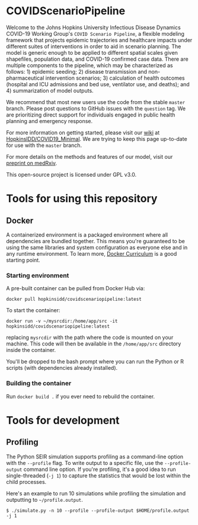 # COVIDScenarioPipeline

Welcome to the Johns Hopkins University Infectious Disease Dynamics COVID-19 Working Group's `COVID Scenario Pipeline`, a flexible modeling framework that projects epidemic trajectories and healthcare impacts under different suites of interventions in order to aid in scenario planning. The model is generic enough to be applied to different spatial scales given shapefiles, population data, and COVID-19 confirmed case data. There are multiple components to the pipeline, which may be characterized as follows: 1) epidemic seeding; 2) disease transmission and non-pharmaceutical intervention scenarios; 3) calculation of health outcomes (hospital and ICU admissions and bed use, ventilator use, and deaths); and 4) summarization of model outputs.

We recommend that most new users use the code from the stable `master` branch. Please post questions to GitHub issues with the `question` tag. We are prioritizing direct support for individuals engaged in public health planning and emergency response.

For more information on getting started, please visit our [wiki](https://github.com/HopkinsIDD/COVID19_Minimal/wiki) at [HopkinsIDD/COVID19_Minimal](https://github.com/HopkinsIDD/COVID19_Minimal). We are trying to keep this page up-to-date for use with the `master` branch.

For more details on the methods and features of our model, visit our [preprint on medRxiv](https://www.medrxiv.org/content/10.1101/2020.06.11.20127894v1).

This open-source project is licensed under GPL v3.0.


# Tools for using this repository
## Docker

A containerized environment is a packaged environment where all
dependencies are bundled together. This means you're guaranteed to be
using the same libraries and system configuration as everyone else and in
any runtime environment. To learn more, [Docker
Curriculum](https://docker-curriculum.com/) is a good starting point.

### Starting environment

A pre-built container can be pulled from Docker Hub via:
```
docker pull hopkinsidd/covidscenariopipeline:latest
```

To start the container:
```
docker run -v ~/mysrcdir:/home/app/src -it hopkinsidd/covidscenariopipeline:latest
```

replacing `mysrcdir` with the path where the code is mounted on your machine. This code will then 
be available in the `/home/app/src` directory inside the container.

You'll be dropped to the bash prompt where you can run the Python or
R scripts (with dependencies already installed).

### Building the container

Run `docker build .` if you ever need to rebuild the container.

# Tools for development
## Profiling

The Python SEIR simulation supports profiling as a command-line option with the
`--profile` flag. To write output to a specific file, use the
`--profile-output` command line option. If you're profiling, it's a good
idea to run single-threaded (`-j 1`) to capture the statistics that would
be lost within the child processes.

Here's an example to run 10 simulations while profiling the simulation and
outputting to `~/profile.output`.

```
$ ./simulate.py -n 10 --profile --profile-output $HOME/profile.output -j 1
```

